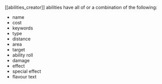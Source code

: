 [[abilities_creator]]
abilities have all of or a combination of the following:

- name
- cost
- keywords
- type
- distance
- area
- target
- ability roll
- damage
- effect
- special effect
- flavour text